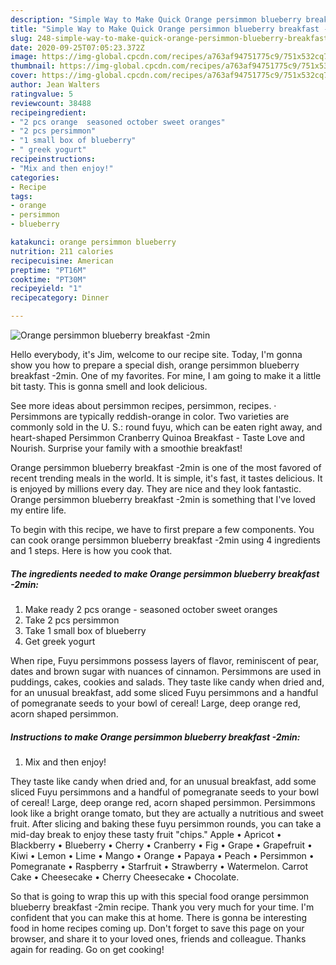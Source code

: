 ```yaml
---
description: "Simple Way to Make Quick Orange persimmon blueberry breakfast -2min"
title: "Simple Way to Make Quick Orange persimmon blueberry breakfast -2min"
slug: 248-simple-way-to-make-quick-orange-persimmon-blueberry-breakfast-2min
date: 2020-09-25T07:05:23.372Z
image: https://img-global.cpcdn.com/recipes/a763af94751775c9/751x532cq70/orange-persimmon-blueberry-breakfast-2min-recipe-main-photo.jpg
thumbnail: https://img-global.cpcdn.com/recipes/a763af94751775c9/751x532cq70/orange-persimmon-blueberry-breakfast-2min-recipe-main-photo.jpg
cover: https://img-global.cpcdn.com/recipes/a763af94751775c9/751x532cq70/orange-persimmon-blueberry-breakfast-2min-recipe-main-photo.jpg
author: Jean Walters
ratingvalue: 5
reviewcount: 38488
recipeingredient:
- "2 pcs orange  seasoned october sweet oranges"
- "2 pcs persimmon"
- "1 small box of blueberry"
- " greek yogurt"
recipeinstructions:
- "Mix and then enjoy!"
categories:
- Recipe
tags:
- orange
- persimmon
- blueberry

katakunci: orange persimmon blueberry 
nutrition: 211 calories
recipecuisine: American
preptime: "PT16M"
cooktime: "PT30M"
recipeyield: "1"
recipecategory: Dinner

---
```



![Orange persimmon blueberry breakfast -2min](https://img-global.cpcdn.com/recipes/a763af94751775c9/751x532cq70/orange-persimmon-blueberry-breakfast-2min-recipe-main-photo.jpg)

Hello everybody, it's Jim, welcome to our recipe site. Today, I'm gonna show you how to prepare a special dish, orange persimmon blueberry breakfast -2min. One of my favorites. For mine, I am going to make it a little bit tasty. This is gonna smell and look delicious.

See more ideas about persimmon recipes, persimmon, recipes. · Persimmons are typically reddish-orange in color. Two varieties are commonly sold in the U. S.: round fuyu, which can be eaten right away, and heart-shaped Persimmon Cranberry Quinoa Breakfast - Taste Love and Nourish. Surprise your family with a smoothie breakfast!

Orange persimmon blueberry breakfast -2min is one of the most favored of recent trending meals in the world. It is simple, it's fast, it tastes delicious. It is enjoyed by millions every day. They are nice and they look fantastic. Orange persimmon blueberry breakfast -2min is something that I've loved my entire life.


To begin with this recipe, we have to first prepare a few components. You can cook orange persimmon blueberry breakfast -2min using 4 ingredients and 1 steps. Here is how you cook that.

<!--inarticleads1-->

##### The ingredients needed to make Orange persimmon blueberry breakfast -2min:

1. Make ready 2 pcs orange - seasoned october sweet oranges
1. Take 2 pcs persimmon
1. Take 1 small box of blueberry
1. Get  greek yogurt


When ripe, Fuyu persimmons possess layers of flavor, reminiscent of pear, dates and brown sugar with nuances of cinnamon. Persimmons are used in puddings, cakes, cookies and salads. They taste like candy when dried and, for an unusual breakfast, add some sliced Fuyu persimmons and a handful of pomegranate seeds to your bowl of cereal! Large, deep orange red, acorn shaped persimmon. 

<!--inarticleads2-->

##### Instructions to make Orange persimmon blueberry breakfast -2min:

1. Mix and then enjoy!


They taste like candy when dried and, for an unusual breakfast, add some sliced Fuyu persimmons and a handful of pomegranate seeds to your bowl of cereal! Large, deep orange red, acorn shaped persimmon. Persimmons look like a bright orange tomato, but they are actually a nutritious and sweet fruit. After slicing and baking these fuyu persimmon rounds, you can take a mid-day break to enjoy these tasty fruit &#34;chips.&#34; Apple • Apricot • Blackberry • Blueberry • Cherry • Cranberry • Fig • Grape • Grapefruit • Kiwi • Lemon • Lime • Mango • Orange • Papaya • Peach • Persimmon • Pomegranate • Raspberry • Starfruit • Strawberry • Watermelon. Carrot Cake • Cheesecake • Cherry Cheesecake • Chocolate. 

So that is going to wrap this up with this special food orange persimmon blueberry breakfast -2min recipe. Thank you very much for your time. I'm confident that you can make this at home. There is gonna be interesting food in home recipes coming up. Don't forget to save this page on your browser, and share it to your loved ones, friends and colleague. Thanks again for reading. Go on get cooking!
